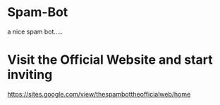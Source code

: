 # Spam-Bot
a nice spam bot.....
# Visit the Official Website and start inviting
https://sites.google.com/view/thespambottheofficialweb/home
